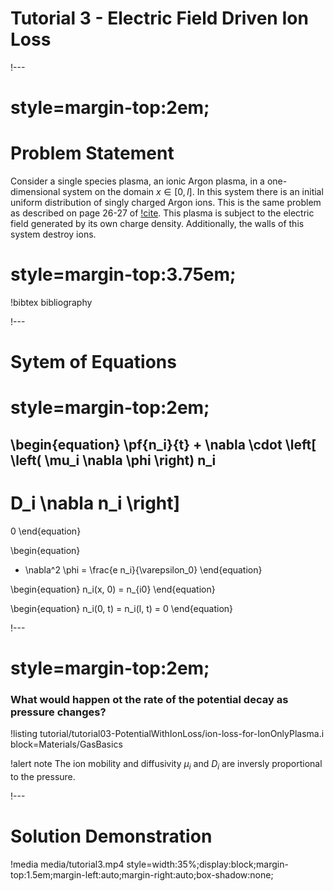 # Tutorial 3 - Electric Field Driven Ion Loss

!---

# style=margin-top:2em;

# Problem Statement

Consider a single species plasma, an ionic Argon plasma, in a one-dimensional system on the domain $x\in[0, l]$. In this system there is an initial uniform distribution of singly charged Argon ions. This is the same problem as described on page 26-27 of [!cite](lieberman1994principles). This plasma is subject to the electric field generated by its own charge density. Additionally, the walls of this system destroy ions.

# style=margin-top:3.75em;

!bibtex bibliography

!---

# Sytem of Equations

# style=margin-top:2em;

\begin{equation}
  \pf{n_i}{t} +
  \nabla \cdot
  \left[
  \left(
    \mu_i
    \nabla
    \phi
  \right)
  n_i
  -
  D_i
  \nabla
  n_i
  \right]
  =
  0
\end{equation}


\begin{equation}
  - \nabla^2
  \phi
  =
  \frac{e n_i}{\varepsilon_0}
\end{equation}

\begin{equation}
  n_i(x, 0) = n_{i0}
\end{equation}

\begin{equation}
  n_i(0, t) =
  n_i(l, t) =
  0
\end{equation}

!---

# style=margin-top:2em;

### What would happen ot the rate of the potential decay as pressure changes?

!listing tutorial/tutorial03-PotentialWithIonLoss/ion-loss-for-IonOnlyPlasma.i block=Materials/GasBasics

!alert note
The ion mobility and diffusivity $\mu_i$ and $D_i$ are inversly proportional to the pressure.

!---

# Solution Demonstration

!media media/tutorial3.mp4
       style=width:35%;display:block;margin-top:1.5em;margin-left:auto;margin-right:auto;box-shadow:none;
